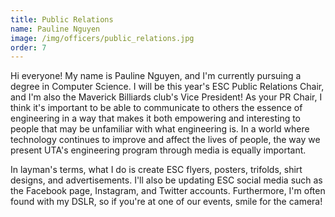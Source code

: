 ```yaml
---
title: Public Relations
name: Pauline Nguyen
image: /img/officers/public_relations.jpg
order: 7
---
```


Hi everyone! My name is Pauline Nguyen, and I'm currently pursuing a degree in Computer Science. I will be this year's ESC Public Relations Chair, and I'm also the Maverick Billiards club's Vice President! As your PR Chair, I think it's important to be able to communicate to others the essence of engineering in a way that makes it both empowering and interesting to people that may be unfamiliar with what engineering is. In a world where technology continues to improve and affect the lives of people, the way we present UTA's engineering program through media is equally important.

In layman's terms, what I do is create ESC flyers, posters, trifolds, shirt designs, and advertisements. I'll also be updating ESC social media such as the Facebook page, Instagram, and Twitter accounts. Furthermore, I'm often found with my DSLR, so if you're at one of our events, smile for the camera!
